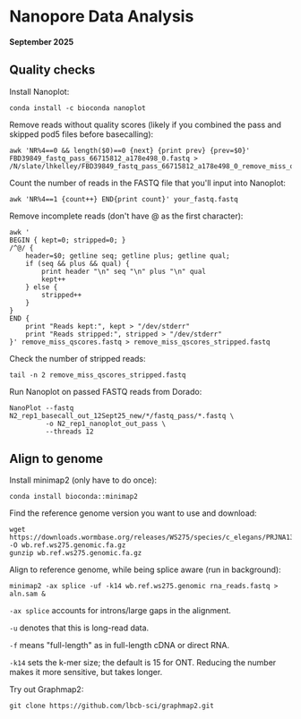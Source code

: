 # Nanopore Data Analysis
#### September 2025

## Quality checks

Install Nanoplot:
```
conda install -c bioconda nanoplot
```

Remove reads without quality scores (likely if you combined the pass and skipped pod5 files before basecalling):
```
awk 'NR%4==0 && length($0)==0 {next} {print prev} {prev=$0}' FBD39849_fastq_pass_66715812_a178e498_0.fastq > /N/slate/lhkelley/FBD39849_fastq_pass_66715812_a178e498_0_remove_miss_qscores.fastq
```

Count the number of reads in the FASTQ file that you'll input into Nanoplot:
```
awk 'NR%4==1 {count++} END{print count}' your_fastq.fastq
```

Remove incomplete reads (don't have @ as the first character):
```
awk '
BEGIN { kept=0; stripped=0; }
/^@/ {
    header=$0; getline seq; getline plus; getline qual;
    if (seq && plus && qual) {
        print header "\n" seq "\n" plus "\n" qual
        kept++
    } else {
        stripped++
    }
}
END { 
    print "Reads kept:", kept > "/dev/stderr"
    print "Reads stripped:", stripped > "/dev/stderr"
}' remove_miss_qscores.fastq > remove_miss_qscores_stripped.fastq
```

Check the number of stripped reads:
```
tail -n 2 remove_miss_qscores_stripped.fastq
```

Run Nanoplot on passed FASTQ reads from Dorado:
```
NanoPlot --fastq N2_rep1_basecall_out_12Sept25_new/*/fastq_pass/*.fastq \
         -o N2_rep1_nanoplot_out_pass \
         --threads 12
```

## Align to genome

Install minimap2 (only have to do once):
```
conda install bioconda::minimap2
```

Find the reference genome version you want to use and download:
```
wget https://downloads.wormbase.org/releases/WS275/species/c_elegans/PRJNA13758/c_elegans.PRJNA13758.WS275.genomic.fa.gz -O wb.ref.ws275.genomic.fa.gz
gunzip wb.ref.ws275.genomic.fa.gz
```

Align to reference genome, while being splice aware (run in background):
```
minimap2 -ax splice -uf -k14 wb.ref.ws275.genomic rna_reads.fastq > aln.sam &
```
```-ax splice``` accounts for introns/large gaps in the alignment.

```-u``` denotes that this is long-read data.

```-f``` means "full-length" as in full-length cDNA or direct RNA.

```-k14``` sets the k-mer size; the default is 15 for ONT. Reducing the number makes it more sensitive, but takes longer.

Try out Graphmap2:
```
git clone https://github.com/lbcb-sci/graphmap2.git
```
